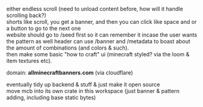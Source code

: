 
either endless scroll (need to unload content before, how will it handle scrolling back?)  
shorts like scroll, you get a banner, and then you can click like space and or a button to go to the next one  
website should go to /seed first so it can remember it incase the user wants the pattern as well
header can use /banner and /metadata to boast about the amount of combinations (and colors & such).  
then make some basic "how to craft" ui (minecraft styled? via the loom & item textures etc).  

domain: **allminecraftbanners.com** (via cloudflare)  

eventually tidy up backend & stuff & just make it open source  
move mcb into its own crate in this workspace (just banner & pattern adding, including base static bytes)  